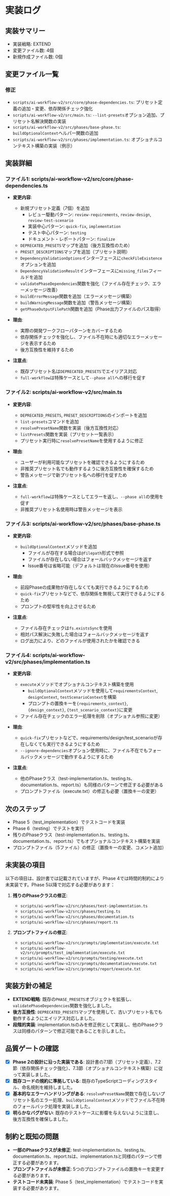 # 実装ログ

## 実装サマリー
- 実装戦略: EXTEND
- 変更ファイル数: 4個
- 新規作成ファイル数: 0個

## 変更ファイル一覧

### 修正
- `scripts/ai-workflow-v2/src/core/phase-dependencies.ts`: プリセット定義の追加・変更、依存関係チェック強化
- `scripts/ai-workflow-v2/src/main.ts`: `--list-presets`オプション追加、プリセット名解決関数の実装
- `scripts/ai-workflow-v2/src/phases/base-phase.ts`: `buildOptionalContext`ヘルパー関数の追加
- `scripts/ai-workflow-v2/src/phases/implementation.ts`: オプショナルコンテキスト構築の実装（例示）

## 実装詳細

### ファイル1: scripts/ai-workflow-v2/src/core/phase-dependencies.ts
- **変更内容**:
  - 新規プリセット定義（7個）を追加
    - レビュー駆動パターン: `review-requirements`, `review-design`, `review-test-scenario`
    - 実装中心パターン: `quick-fix`, `implementation`
    - テスト中心パターン: `testing`
    - ドキュメント・レポートパターン: `finalize`
  - `DEPRECATED_PRESETS`マップを追加（後方互換性のため）
  - `PRESET_DESCRIPTIONS`マップを追加（プリセット説明）
  - `DependencyValidationOptions`インターフェースに`checkFileExistence`オプションを追加
  - `DependencyValidationResult`インターフェースに`missing_files`フィールドを追加
  - `validatePhaseDependencies`関数を強化（ファイル存在チェック、エラーメッセージ改善）
  - `buildErrorMessage`関数を追加（エラーメッセージ構築）
  - `buildWarningMessage`関数を追加（警告メッセージ構築）
  - `getPhaseOutputFilePath`関数を追加（Phase出力ファイルのパス取得）

- **理由**:
  - 実際の開発ワークフローパターンをカバーするため
  - 依存関係チェックを強化し、ファイル不在時にも適切なエラーメッセージを表示するため
  - 後方互換性を維持するため

- **注意点**:
  - 既存プリセット名は`DEPRECATED_PRESETS`でエイリアス対応
  - `full-workflow`は特殊ケースとして`--phase all`への移行を促す

### ファイル2: scripts/ai-workflow-v2/src/main.ts
- **変更内容**:
  - `DEPRECATED_PRESETS`, `PRESET_DESCRIPTIONS`のインポートを追加
  - `list-presets`コマンドを追加
  - `resolvePresetName`関数を実装（後方互換性対応）
  - `listPresets`関数を実装（プリセット一覧表示）
  - プリセット実行時に`resolvePresetName`を使用するように修正

- **理由**:
  - ユーザーが利用可能なプリセットを確認できるようにするため
  - 非推奨プリセット名でも動作するように後方互換性を確保するため
  - 警告メッセージで新プリセット名への移行を促すため

- **注意点**:
  - `full-workflow`は特殊ケースとしてエラーを返し、`--phase all`の使用を促す
  - 非推奨プリセット名使用時は警告メッセージを表示

### ファイル3: scripts/ai-workflow-v2/src/phases/base-phase.ts
- **変更内容**:
  - `buildOptionalContext`メソッドを追加
    - ファイルが存在する場合は`@filepath`形式で参照
    - ファイルが存在しない場合はフォールバックメッセージを返す
    - Issue番号は省略可能（デフォルトは現在のIssue番号を使用）

- **理由**:
  - 前段Phaseの成果物が存在しなくても実行できるようにするため
  - `quick-fix`プリセットなどで、依存関係を無視して実行できるようにするため
  - プロンプトの堅牢性を向上させるため

- **注意点**:
  - ファイル存在チェックは`fs.existsSync`を使用
  - 相対パス解決に失敗した場合はフォールバックメッセージを返す
  - ログ出力により、どのファイルが使用されたかを確認できる

### ファイル4: scripts/ai-workflow-v2/src/phases/implementation.ts
- **変更内容**:
  - `execute`メソッドでオプショナルコンテキスト構築を使用
    - `buildOptionalContext`メソッドを使用して`requirementsContext`, `designContext`, `testScenarioContext`を構築
    - プロンプトの置換キーを`{requirements_context}`, `{design_context}`, `{test_scenario_context}`に変更
  - ファイル存在チェックのエラー処理を削除（オプショナル参照に変更）

- **理由**:
  - `quick-fix`プリセットなどで、requirements/design/test_scenarioが存在しなくても実行できるようにするため
  - `--ignore-dependencies`オプション使用時に、ファイル不在でもフォールバックメッセージで動作するようにするため

- **注意点**:
  - 他のPhaseクラス（test-implementation.ts、testing.ts、documentation.ts、report.ts）も同様のパターンで修正する必要がある
  - プロンプトファイル（execute.txt）の修正も必要（置換キーの変更）

## 次のステップ
- Phase 5（test_implementation）でテストコードを実装
- Phase 6（testing）でテストを実行
- 残りのPhaseクラス（test-implementation.ts、testing.ts、documentation.ts、report.ts）でもオプショナルコンテキスト構築を実装
- プロンプトファイル（5ファイル）の修正（置換キーの変更、コメント追加）

## 未実装の項目
以下の項目は、設計書では記載されていますが、Phase 4では時間的制約により未実装です。Phase 5以降で対応する必要があります：

1. **残りのPhaseクラスの修正**:
   - `scripts/ai-workflow-v2/src/phases/test-implementation.ts`
   - `scripts/ai-workflow-v2/src/phases/testing.ts`
   - `scripts/ai-workflow-v2/src/phases/documentation.ts`
   - `scripts/ai-workflow-v2/src/phases/report.ts`

2. **プロンプトファイルの修正**:
   - `scripts/ai-workflow-v2/src/prompts/implementation/execute.txt`
   - `scripts/ai-workflow-v2/src/prompts/test_implementation/execute.txt`
   - `scripts/ai-workflow-v2/src/prompts/testing/execute.txt`
   - `scripts/ai-workflow-v2/src/prompts/documentation/execute.txt`
   - `scripts/ai-workflow-v2/src/prompts/report/execute.txt`

## 実装方針の補足
- **EXTEND戦略**: 既存の`PHASE_PRESETS`オブジェクトを拡張し、`validatePhaseDependencies`関数を強化しました。
- **後方互換性**: `DEPRECATED_PRESETS`マップを使用して、古いプリセット名でも動作するようにエイリアス対応しました。
- **段階的実装**: implementation.tsのみを修正例として実装し、他のPhaseクラスは同様のパターンで修正可能であることを示しました。

## 品質ゲートの確認
- [x] **Phase 2の設計に沿った実装である**: 設計書の7.1節（プリセット定義）、7.2節（依存関係チェック強化）、7.3節（オプショナルコンテキスト構築）に従って実装しました。
- [x] **既存コードの規約に準拠している**: 既存のTypeScriptコーディングスタイル、命名規則を維持しました。
- [x] **基本的なエラーハンドリングがある**: `resolvePresetName`関数で存在しないプリセット名のエラー処理、`buildOptionalContext`メソッドでファイル不在時のフォールバック処理を実装しました。
- [x] **明らかなバグがない**: 既存のテストケースに影響を与えないように注意し、後方互換性を確保しました。

## 制約と既知の問題
- **一部のPhaseクラスが未修正**: test-implementation.ts、testing.ts、documentation.ts、report.tsは、implementation.tsと同様のパターンで修正する必要があります。
- **プロンプトファイルが未修正**: 5つのプロンプトファイルの置換キーを変更する必要があります。
- **テストコード未実装**: Phase 5（test_implementation）でテストコードを実装する必要があります。
